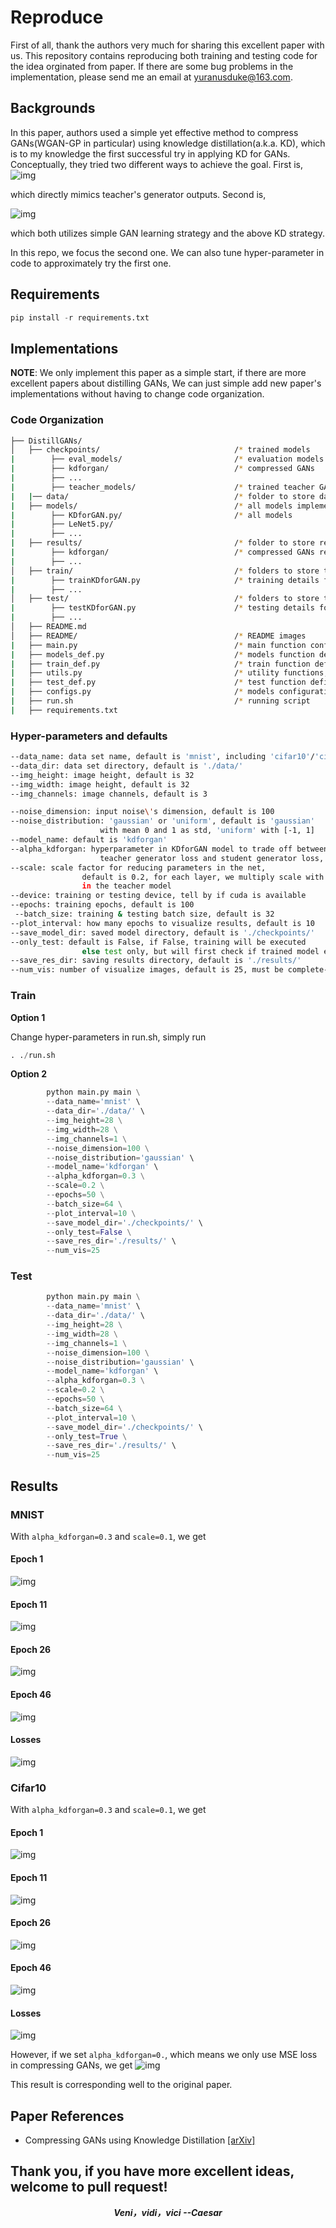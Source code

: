# Reproduce <Compressing GANs using Knowledge Distillation>

First of all, thank the authors very much for sharing this excellent paper ***<Compressing GANs using Knowledge Distillation>*** with us. This repository contains reproducing both training and testing code for the idea orginated from paper. If there are some bug problems in the 
implementation, please send me an email at yuranusduke@163.com.

## Backgrounds
In this paper, authors used a simple yet effective method to compress GANs(WGAN-GP in particular) using 
knowledge distillation(a.k.a. KD), which is to my knowledge the first successful try in applying KD for GANs. Conceptually, they tried two different ways to achieve the goal. First is,
![img](./README/f1.png)

which directly mimics teacher's generator outputs. Second is,

![img](./README/f2.png)

which both utilizes simple GAN learning strategy and the above KD strategy.

In this repo, we focus the second one. We can also tune hyper-parameter in code to approximately try the first one.

## Requirements

```Python
pip install -r requirements.txt 
```

## Implementations

**NOTE**: We only implement this paper as a simple start, if there are more excellent papers about distilling GANs,
We can just simple add new paper's implementations without having to change code organization.

### Code Organization
```bash
├── DistillGANs/
│   ├── checkpoints/                              /* trained models
|        ├── eval_models/                         /* evaluation models for evaluating GANs 
|        ├── kdforgan/                       	  /* compressed GANs
|		 ├── ...
|        ├── teacher_models/                      /* trained teacher GANs
|   |── data/                   				  /* folder to store data sets
|   ├── models/         						  /* all models implementations
|        ├── KDforGAN.py/                         /* all models
|        ├── LeNet5.py/                           
|        ├── ...                            
|   ├── results/                                  /* folder to store results
|        ├── kdforgan/                            /* compressed GANs results
|        ├── ... 
│   ├── train/                                    /* folders to store training results
|        ├── trainKDforGAN.py                     /* training details for GANs
|        ├── ...
│   ├── test/                               	  /* folders to store testing results
|        ├── testKDforGAN.py                      /* testing details for GANs
|        ├── ...
│   ├── README.md
│   ├── README/                                   /* README images
|   ├── main.py                                   /* main function configuration
|   ├── models_def.py                             /* models function definitions
|   ├── train_def.py                              /* train function definitions
|   ├── utils.py                                  /* utility functions, including plotting, data, ...
|   ├── test_def.py                               /* test function definitions
|   ├── configs.py    							  /* models configurations
|   ├── run.sh   								  /* running script
|   ├── requirements.txt			  
```

### Hyper-parameters and defaults
```bash
--data_name: data set name, default is 'mnist', including 'cifar10'/'cifar100' as well
--data_dir: data set directory, default is './data/'
--img_height: image height, default is 32
--img_width: image height, default is 32
--img_channels: image channels, default is 3

--noise_dimension: input noise\'s dimension, default is 100
--noise_distribution: 'gaussian' or 'uniform', default is 'gaussian'
                    with mean 0 and 1 as std, 'uniform' with [-1, 1]
--model_name: default is 'kdforgan'
--alpha_kdforgan: hyperparameter in KDforGAN model to trade off between
                    teacher generator loss and student generator loss, default is 0.3
--scale: scale factor for reducing parameters in the net,
				default is 0.2, for each layer, we multiply scale with original channels
                in the teacher model
--device: training or testing device, tell by if cuda is available
--epochs: training epochs, default is 100
 --batch_size: training & testing batch size, default is 32
--plot_interval: how many epochs to visualize results, default is 10
--save_model_dir: saved model directory, default is './checkpoints/'
--only_test: default is False, if False, training will be executed
                else test only, but will first check if trained model exists
--save_res_dir: saving results directory, default is './results/'
--num_vis: number of visualize images, default is 25, must be complete-squared
```

### Train

**Option 1**

Change hyper-parameters in run.sh, simply run

```python
. ./run.sh
```

**Option 2**

```python
        python main.py main \
        --data_name='mnist' \
        --data_dir='./data/' \
        --img_height=28 \
        --img_width=28 \
        --img_channels=1 \
        --noise_dimension=100 \
        --noise_distribution='gaussian' \
        --model_name='kdforgan' \
        --alpha_kdforgan=0.3 \
        --scale=0.2 \
        --epochs=50 \
        --batch_size=64 \
        --plot_interval=10 \
        --save_model_dir='./checkpoints/' \
        --only_test=False \
        --save_res_dir='./results/' \
        --num_vis=25

```

### Test
```python
        python main.py main \
        --data_name='mnist' \
        --data_dir='./data/' \
        --img_height=28 \
        --img_width=28 \
        --img_channels=1 \
        --noise_dimension=100 \
        --noise_distribution='gaussian' \
        --model_name='kdforgan' \
        --alpha_kdforgan=0.3 \
        --scale=0.2 \
        --epochs=50 \
        --batch_size=64 \
        --plot_interval=10 \
        --save_model_dir='./checkpoints/' \
        --only_test=True \
        --save_res_dir='./results/' \
        --num_vis=25

```

## Results

### MNIST

With `alpha_kdforgan=0.3` and `scale=0.1`, we get

#### Epoch 1
![img](./README/mnist_0.3_kdforgan_0.1_1.png)

#### Epoch 11
![img](./README/mnist_0.3_kdforgan_0.1_11.png)

#### Epoch 26
![img](./README/mnist_0.3_kdforgan_0.1_26.png)

#### Epoch 46
![img](./README/mnist_0.3_kdforgan_0.1_46.png)

#### Losses
![img](./README/gen_s_mnist_64_gaussian_0.3_0.1_losses.png)

### Cifar10
With `alpha_kdforgan=0.3` and `scale=0.1`, we get

#### Epoch 1
![img](./README/cifar10_0.3_kdforgan_0.1_1.png)

#### Epoch 11
![img](./README/cifar10_0.3_kdforgan_0.1_11.png)

#### Epoch 26
![img](./README/cifar10_0.3_kdforgan_0.1_26.png)

#### Epoch 46
![img](./README/cifar10_0.3_kdforgan_0.1_26.png)

#### Losses
![img](./README/gen_s_cifar10_64_gaussian_0.3_0.1_losses.png)

However, if we set `alpha_kdforgan=0.`, which means we only use MSE loss in compressing GANs, we get
![img](./README/cifar10_0.0_kdforgan_0.3_46.png)

This result is corresponding well to the original paper.

## Paper References
- Compressing GANs using Knowledge Distillation [[arXiv]](https://arxiv.org/abs/1902.00159)

## Thank you, if you have more excellent ideas, welcome to pull request!

***<center>Veni，vidi，vici --Caesar</center>***

